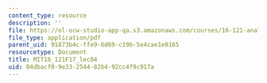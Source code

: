 ```yaml
---
content_type: resource
description: ''
file: https://ol-ocw-studio-app-qa.s3.amazonaws.com/courses/16-121-analytical-subsonic-aerodynamics-fall-2017/04dbacf09e33254482b492cc4f9c917a_MIT16_121F17_lec04.pdf
file_type: application/pdf
parent_uid: 91873b4c-ffe9-6d69-c19b-5e4cae1e0165
resourcetype: Document
title: MIT16_121F17_lec04
uid: 04dbacf0-9e33-2544-82b4-92cc4f9c917a
---
```

